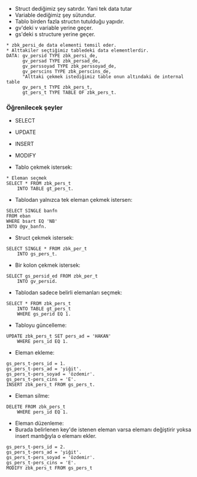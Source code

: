 - Struct dediğimiz şey satırdır. Yani tek data tutar
- Variable dediğimiz şey sütundur.
- Tablo birden fazla structın tutulduğu yapıdır.
- gv'deki v variable yerine geçer.
- gs'deki s structure yerine geçer.

```ABAP
* zbk_persi_de data elementi temsil eder.
* Alttakiler seçtiğimiz tabledeki data elementlerdir.
DATA: gv_persid TYPE zbk_persi_de,
      gv_persad TYPE zbk_persad_de,
      gv_perssoyad TYPE zbk_perssoyad_de,
      gv_perscins TYPE zbk_perscins_de,
      "Alttaki çekmek istediğimiz table onun altındaki de internal table
      gv_pers_t TYPE zbk_pers_t,
      gt_pers_t TYPE TABLE OF zbk_pers_t.
```

### Öğrenilecek şeyler
- SELECT
- UPDATE
- INSERT
- MODIFY

- Tablo çekmek istersek:
```ABAP
* Eleman seçmek
SELECT * FROM zbk_pers_t 
	INTO TABLE gt_pers_t.
```

- Tablodan yalnızca tek eleman çekmek istersen:
```ABAP
SELECT SINGLE banfn
FROM eban
WHERE bsart EQ 'NB'
INTO @gv_banfn.
```

- Struct çekmek istersek:
```ABAP
SELECT SINGLE * FROM zbk_per_t 
	INTO gs_pers_t.
```

- Bir kolon çekmek istersek:
```ABAP
SELECT gs_persid_ed FROM zbk_per_t
	INTO gv_persid.
```

- Tablodan sadece belirli elemanları seçmek:
```ABAP
SELECT * FROM zbk_pers_t 
	INTO TABLE gt_pers_t
	WHERE gs_perid EQ 1.
```

- Tabloyu güncelleme:
```ABAP
UPDATE zbk_pers_t SET pers_ad = 'HAKAN'
	WHERE pers_id EQ 1.
```

- Eleman ekleme:
```ABAP
gs_pers_t-pers_id = 1.
gs_pers_t-pers_ad = 'yiğit'.
gs_pers_t-pers_soyad = 'özdemir'.
gs_pers_t-pers_cins = 'E'.
INSERT zbk_pers_t FROM gs_pers_t.
```

- Eleman silme:
```ABAP
DELETE FROM zbk_pers_t
	WHERE pers_id EQ 1.
```

- Eleman düzenleme:
- Burada belirlenen key'de istenen eleman varsa elemanı değiştirir yoksa insert mantığıyla o elemanı ekler.

```ABAP
gs_pers_t-pers_id = 2.
gs_pers_t-pers_ad = 'yiğit'.
gs_pers_t-pers_soyad = 'özdemir'.
gs_pers_t-pers_cins = 'E'.
MODIFY zbk_pers_t FROM gs_pers_t
```